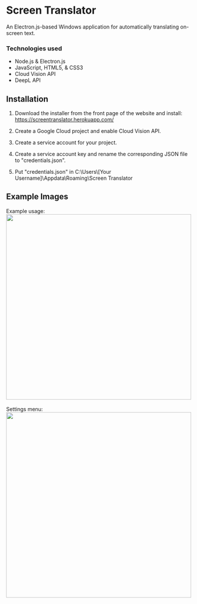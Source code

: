 # Screen Translator
An Electron.js-based Windows application for automatically translating on-screen text.

### Technologies used
- Node.js & Electron.js
- JavaScript, HTML5, & CSS3
- Cloud Vision API
- DeepL API<br>

## Installation

1. Download the installer from the front page of the website and install: <br>
https://screentranslator.herokuapp.com/

2. Create a Google Cloud project and enable Cloud Vision API. 

3. Create a service account for your project. 

4. Create a service account key and rename the corresponding JSON file to "credentials.json". 

5. Put "credentials.json" in C:\Users\\[Your Username]\Appdata\Roaming\Screen Translator



## Example Images

Example usage:<br>
<img src="screen-translator-usage.gif" width="500"> <br><br>
Settings menu:<br>
<img src="https://user-images.githubusercontent.com/61607183/126567637-4e802562-f8e7-4d98-af87-dbf2baf9b53b.png" width="500"><br><br>

